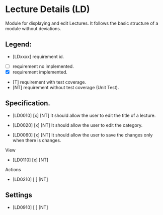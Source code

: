 # Lecture Details (LD)

Module for displaying and edit Lectures.
It follows the basic structure of a module without deviations.

## Legend:
* [LDxxxx] requirement id.
* [ ] requirement no implemented.
* [x] requirement implemented.
* [T] requirement with test coverage.
* [NT] requirement without test coverage (Unit Test). 


## Specification.

* [LD0010] [x] [NT] It should allow the user to edit the title of a lecture.
* [LD0020] [x] [NT] It should allow the user to edit the category.

* [LD0060] [x] [NT] It should allow the user to save the changes only when there is changes.

View
* [LD0110] [x] [NT]

Actions
* [LD0210] [ ] [NT]

## Settings
* [LD0910] [ ] [NT]
